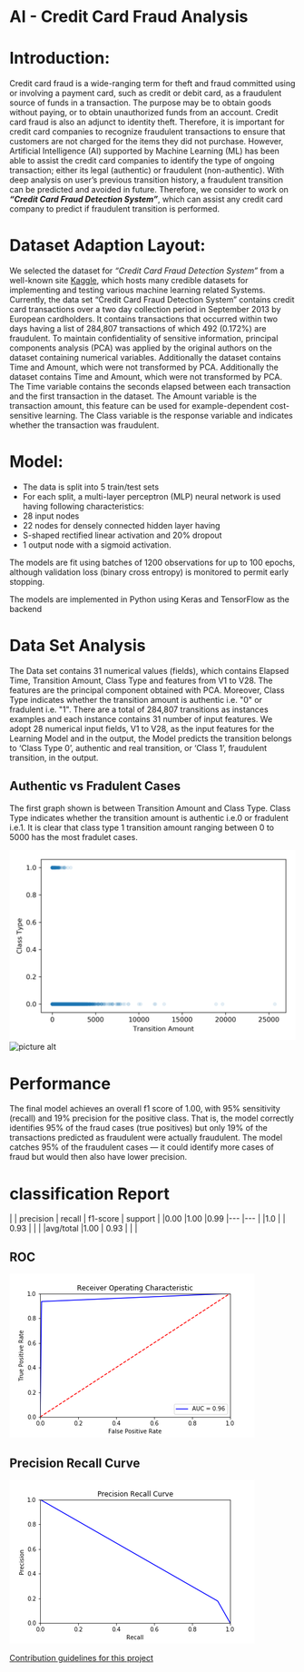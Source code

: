 # AI - Credit Card Fraud Analysis
# Introduction: 
Credit card fraud is a wide-ranging term for theft and fraud committed using or involving a payment card, such as credit or debit card, as a fraudulent source of funds in a transaction. The purpose may be to obtain goods without paying, or to obtain unauthorized funds from an account. Credit card fraud is also an adjunct to identity theft. Therefore, it is important for credit card companies to recognize fraudulent transactions to ensure that customers are not charged for the items they did not purchase. However, Artificial Intelligence (AI) supported by Machine Learning (ML) has been able to assist the credit card companies to identify the type of ongoing transaction; either its legal (authentic) or fraudulent (non-authentic). With deep analysis on user’s previous transition history, a fraudulent transition can be predicted and avoided in future. Therefore, we consider to work on __*“Credit Card Fraud Detection System”*__, which can assist any credit card company to predict if fraudulent transition is performed. 
# Dataset Adaption Layout: 
We selected the dataset for *“Credit Card Fraud Detection System”* from a well-known site [Kaggle](https://www.kaggle.com), which hosts many credible datasets for implementing and testing various machine learning related Systems. Currently, the data set “Credit Card Fraud Detection System” contains credit card transactions over a two day collection period in September 2013 by European cardholders. It contains transactions that occurred within two days having a list of 284,807 transactions of which 492 (0.172%) are fraudulent. To maintain confidentiality of sensitive information, principal components analysis (PCA) was applied by the original authors on the dataset containing numerical variables. Additionally the dataset contains Time and Amount, which were not transformed by PCA. Additionally the dataset contains Time and Amount, which were not transformed by PCA. The Time variable contains the seconds elapsed between each transaction and the first transaction in the dataset. The Amount variable is the transaction amount, this feature can be used for example-dependent cost-sensitive learning. The Class variable is the response variable and indicates whether the transaction was fraudulent.
# Model:
*	The data is split into 5 train/test sets
*	For each split, a multi-layer perceptron (MLP) neural network is used having following characteristics:
* 28 input nodes
* 22 nodes for densely connected hidden layer having
* S-shaped rectified linear activation and 20% dropout
* 1 output node with a sigmoid activation.

The models are fit using batches of 1200 observations for up to 100 epochs, although validation loss (binary cross entropy) is monitored to permit early stopping.

The models are implemented in Python using Keras and TensorFlow as the backend



# Data Set Analysis
The Data set contains 31 numerical values (fields), which contains Elapsed Time, Transition Amount, Class Type and features from V1 to V28. The features are the principal component obtained with PCA. Moreover, Class Type indicates whether the transition amount is authentic i.e. "0" or fradulent i.e. "1". There are a total of 284,807 transitions as instances examples and each instance contains 31 number of input features. We adopt 28 numerical input fields, V1 to V28, as the input features for the Learning Model and in the output, the Model predicts the transition belongs to ‘Class Type 0’, authentic and  real transition, or ‘Class 1’, fraudulent  transition, in the output.
## Authentic vs Fradulent Cases 
The first graph shown is between Transition Amount and Class Type. Class Type indicates whether the transition amount is authentic i.e.0 or fradulent i.e.1. It is clear that class type 1 transition amount ranging between 0 to 5000 has the most fradulet cases.


![picture alt](./figures/Transition_amount_vs_class_type.png "Title is optional")
![picture alt](./figures/credit_card_fields.png "Title is optional")
# Performance
The final model achieves an overall f1 score of 1.00, with 95% sensitivity (recall) and 19% precision for the positive class. That is, the model correctly identifies 95% of the fraud cases (true positives) but only 19% of the transactions predicted as fraudulent were actually fraudulent. The model catches 95% of the fraudulent cases — it could identify more cases of fraud but would then also have lower precision.
# classification Report

|   	|  precision 	|  recall 	|  f1-score 	| support  	|
|0.00	|1.00	|0.99	|---	|---	|
|1.0	|   	|   0.93	|   	|   	|
|avg/total |1.00   	|   0.93	|   	|   	|

## ROC
![picture alt](./figures/ROC.png "Title is optional")




## Precision Recall Curve
![picture alt](./figures/precision-recall.png "Title is optional")

[Contribution guidelines for this project](figures/CONTRIBUTING.md)
